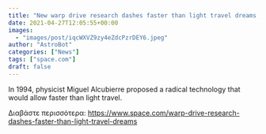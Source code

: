 ```yaml
---
title: "New warp drive research dashes faster than light travel dreams, but reveals stranger possibilities"
date: 2021-04-27T12:05:55+00:00
images:
  - "images/post/iqcWXVZ9zy4eZdcPzrDEY6.jpeg"
author: "AstroBot"
categories: ["News"]
tags: ["space.com"]
draft: false
---
```


In 1994, physicist Miguel Alcubierre proposed a radical technology that would allow faster than light travel. 

Διαβάστε περισσότερα: https://www.space.com/warp-drive-research-dashes-faster-than-light-travel-dreams
